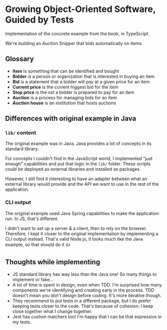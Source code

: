 # Growing Object-Oriented Software, Guided by Tests

Implementation of the concrete example from the book, in TypeScript.

We're building an Auction Snipper that bids automatically on items.

## Glossary

- **Item** is something that can be identified and bought
- **Bidder** is a person or organization that is interested in buying an item
- **Bid** is a statement that a bidder will pay at a given price for an item
- **Current price** is the current higgest bid for the item
- **Stop price** is the ost a bidder is prepared to pay for an item
- **Auction** is a process for managing bids for an item
- **Auction house** is an institution that hosts auctions

## Differences with original example in Java

### `lib/` content

The original example was in Java. Java provides a lot of concepts in its standard library.

For concepts I couldn't find in the JavaScript world, I implemented "just enough" capabilities and put that logic in the `lib/` folder. These scripts could be deployed as external libraries and installed as packages.

However, I still find it interesting to have an adapter between what an external library would provide and the API we want to use in the rest of the application.

### CLI output

The original example used Java Spring capabilities to make the application run. In JS, that's different.

I didn't want to set up a server & a client, then to rely on the browser. Therefore, I kept it closer to the original implementation by implementing a CLI output instead. That's valid Node.js, it looks much like the Java example, so that should do it 👍

## Thoughts while implementing

- JS standard library has way less than the Java one! So many things to implement or fake…
- A lot of time is spent in design, even when TDD. I'm surprised how many components we're identifying and creating early in the process. TDD doesn't mean you don't design before coding. It's more iterative though.
- They recommend to put tests in a different package, but I do prefer keeping tests closer to the code. That's because of cohesion: I keep close together what I change together.
- Jest has custom matchers too! I'm happy that I can be that expressive in my tests.
